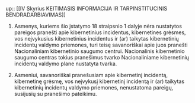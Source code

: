 up:: [[IV Skyrius KEITIMASIS INFORMACIJA IR TARPINSTITUCINIS BENDRADARBIAVIMAS]]

1. Asmenys, kuriems šio įstatymo 18 straipsnio 1 dalyje nėra nustatytos pareigos pranešti apie kibernetinius incidentus, kibernetines grėsmes, vos neįvykusius kibernetinius incidentus ir (ar) taikytas kibernetinių incidentų valdymo priemones, turi teisę savanoriškai apie juos pranešti Nacionaliniam kibernetinio saugumo centrui. Nacionalinis kibernetinio saugumo centras tokius pranešimus tvarko Nacionaliniame kibernetinių incidentų valdymo plane nustatyta tvarka.

2. Asmeniui, savanoriškai pranešusiam apie kibernetinį incidentą, kibernetinę grėsmę, vos neįvykusį kibernetinį incidentą ir (ar) taikytas kibernetinių incidentų valdymo priemones, nenustatoma pareigų, susijusių su pranešimo pateikimu.